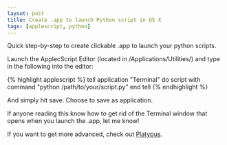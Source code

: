 ```yaml
---
layout: post
title: Create .app to launch Python script in OS X
tags: [applescript, python]
---
```


Quick step-by-step to create clickable .app to launch your python scripts.

<!--more-->

Launch the ApplecScript Editor (located in /Applications/Utilities/) and type in the following into the editor:

{% highlight applescript %}
tell application "Terminal"
	do script with command "python /path/to/your/script.py"
end tell
{% endhighlight %}

And simply hit save. Choose to save as application.

If anyone reading this know how to get rid of the Terminal window that opens when you launch the .app, let me know!

If you want to get more advanced, check out [Platypus](http://sveinbjorn.org/platypus).
